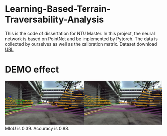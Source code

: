 # Learning-Based-Terrain-Traversability-Analysis
This is the code of dissertation for NTU Master.
In this project, the neural network is based on PointNet and be implemented by Pytorch.
The data is collected by ourselves as well as the calibration matrix.
Dataset download [URL]()
# DEMO effect
![DEMO](https://github.com/FHYN/Learning-Based-Terrain-Traversability-Analysis/blob/master/demo.png)
MIoU is 0.39. Accuracy is 0.88.
